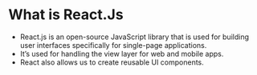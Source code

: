 # What is React.Js

 - React.js is an open-source JavaScript library that is used for building user interfaces specifically for single-page applications. 
 - It’s used for handling the view layer for web and mobile apps.
 - React also allows us to create reusable UI components.